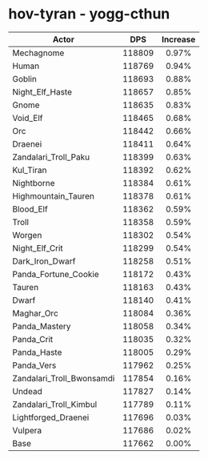 # hov-tyran - yogg-cthun
| Actor | DPS | Increase |
|---|:---:|:---:|
|Mechagnome|118809|0.97%|
|Human|118769|0.94%|
|Goblin|118693|0.88%|
|Night_Elf_Haste|118657|0.85%|
|Gnome|118635|0.83%|
|Void_Elf|118465|0.68%|
|Orc|118442|0.66%|
|Draenei|118411|0.64%|
|Zandalari_Troll_Paku|118399|0.63%|
|Kul_Tiran|118392|0.62%|
|Nightborne|118384|0.61%|
|Highmountain_Tauren|118378|0.61%|
|Blood_Elf|118362|0.59%|
|Troll|118358|0.59%|
|Worgen|118302|0.54%|
|Night_Elf_Crit|118299|0.54%|
|Dark_Iron_Dwarf|118258|0.51%|
|Panda_Fortune_Cookie|118172|0.43%|
|Tauren|118163|0.43%|
|Dwarf|118140|0.41%|
|Maghar_Orc|118084|0.36%|
|Panda_Mastery|118058|0.34%|
|Panda_Crit|118035|0.32%|
|Panda_Haste|118005|0.29%|
|Panda_Vers|117962|0.25%|
|Zandalari_Troll_Bwonsamdi|117854|0.16%|
|Undead|117827|0.14%|
|Zandalari_Troll_Kimbul|117789|0.11%|
|Lightforged_Draenei|117696|0.03%|
|Vulpera|117686|0.02%|
|Base|117662|0.00%|
